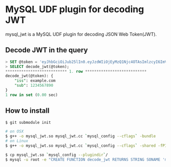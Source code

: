 MySQL UDF plugin for decoding JWT
===
mysql_jwt is a MySQL UDF plugin for decoding JSON Web Token(JWT).

Decode JWT in the query
---

```sql
> SET @token = 'eyJhbGciOiJub25lIn0.eyJzdWIiOjEyMzQ1Njc4OTAsImlzcyI6ImV4YW1wbGUuY29tIn0.';
> SELECT decode_jwt(@token);
*************************** 1. row ***************************
decode_jwt(@token): {
    "iss": example.com
    "sub": 1234567890
}
1 row in set (0.00 sec)
```

How to install
---

```sh
$ git submodule init

# on OSX
$ g++ -o mysql_jwt.so mysql_jwt.cc `mysql_config --cflags` -bundle
# on Linux
$ g++ -o mysql_jwt.so mysql_jwt.cc `mysql_config --cflags` -shared -fPIC

$ cp mysql_jwt.so `mysql_config --plugindir`/
$ mysql -u root -e "CREATE FUNCTION decode_jwt RETURNS STRING SONAME 'mysql_jwt.so'"
```
